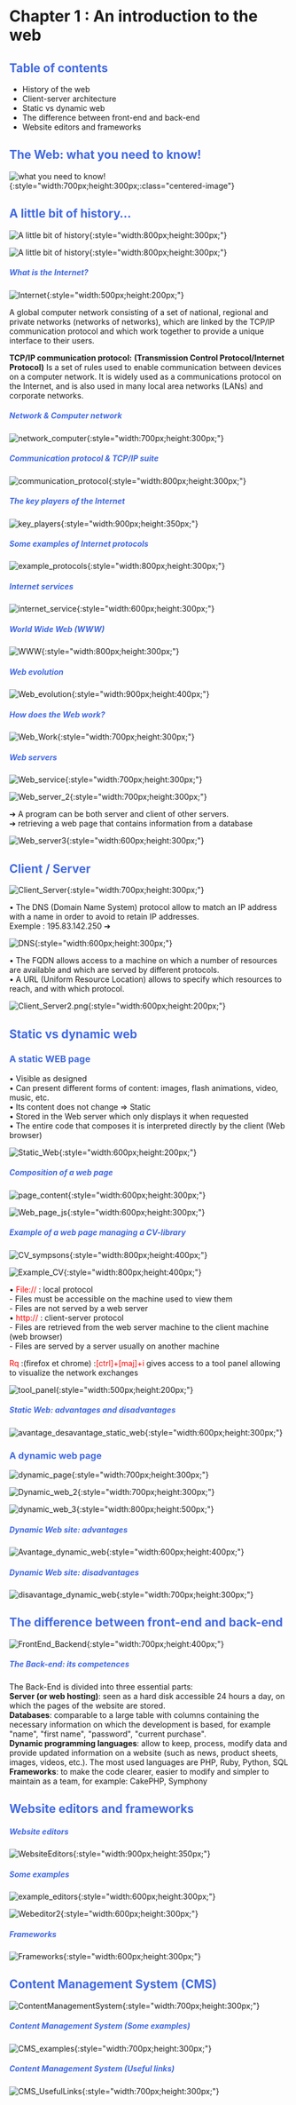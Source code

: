 # Chapter 1 : An introduction to the web


## <div style="color: Royalblue;"> Table of contents </div>

- History of the web
- Client-server architecture
- Static vs dynamic web
- The difference between front-end and back-end 
- Website editors and frameworks

## <div style="color: Royalblue;"> The Web: what you need to know! </div>


![what you need to know!](What_you_need_to_know.png){:style="width:700px;height:300px;:class="centered-image"}

## <div style="color: Royalblue;"> A little bit of history… </div>

![A little bit of history](little_history.png){:style="width:800px;height:300px;"}

![A little bit of history](history2.png){:style="width:800px;height:300px;"}

##### <div style="color: Royalblue;"> What is the Internet? </div>

![Internet](Internet.png){:style="width:500px;height:200px;"}

A global computer network consisting of a set of national, regional and private networks (networks of networks), which are linked by the TCP/IP communication protocol and which work together to provide a unique interface to their users.

**TCP/IP communication protocol:** 
**(Transmission Control Protocol/Internet Protocol)**
Is a set of rules used to enable communication between devices on a computer network. It is widely used as a communications protocol on the Internet, and is also used in many local area networks (LANs) and corporate networks.

##### <div style="color: Royalblue;"> Network & Computer network </div>

![network_computer](network_computer.png){:style="width:700px;height:300px;"}

##### <div style="color: Royalblue;"> Communication protocol & TCP/IP suite </div>
![communication_protocol](communication_protocol.png){:style="width:800px;height:300px;"}

##### <div style="color: Royalblue;"> The key players of the Internet </div>

![key_players](key_players.png){:style="width:900px;height:350px;"}

##### <div style="color: Royalblue;"> Some examples of Internet protocols </div>

![example_protocols](example_protocols.png){:style="width:800px;height:300px;"}

##### <div style="color: Royalblue;"> Internet services </div>

![internet_service](internet_service.png){:style="width:600px;height:300px;"}

##### <div style="color: Royalblue;"> World Wide Web (WWW) </div>

![WWW](WWW.png){:style="width:800px;height:300px;"}

##### <div style="color: Royalblue;"> Web evolution </div>

![Web_evolution](web_evolution.png){:style="width:900px;height:400px;"}

##### <div style="color: Royalblue;"> How does the Web work? </div>

![Web_Work](Web_Work.png){:style="width:700px;height:300px;"}

##### <div style="color: Royalblue;"> Web servers </div>

![Web_service](Web_service.png){:style="width:700px;height:300px;"}

![Web_server_2](web_server_2.png){:style="width:700px;height:300px;"}

➔ A program can be both server and client of other servers.<br>
➔ retrieving a web page that contains information from a database <br>

![Web_server3](web_server3.png){:style="width:600px;height:300px;"}

## <div style="color: Royalblue;"> Client / Server </div>

![Client_Server](Client_Server.png){:style="width:700px;height:300px;"}

• The DNS (Domain Name System) protocol allow to match an IP address with a name in order to avoid to retain IP addresses.<br>
Exemple : 195.83.142.250 ➔

![DNS](DNS.png){:style="width:600px;height:300px;"}

• The FQDN allows access to a machine on which a number of resources
are available and which are served by different protocols.<br>
• A URL (Uniform Resource Location) allows to specify which resources
to reach, and with which protocol.

![Client_Server2.png](Client_Server2.png){:style="width:600px;height:200px;"}

## <div style="color: Royalblue;"> Static vs dynamic web </div>

### <div style="color: Royalblue;"> A static WEB page </div>

• Visible as designed<br>
• Can present different forms of content: images, flash animations, video, music, etc.<br>
• Its content does not change => Static <br>
• Stored in the Web server which only displays it when requested <br>
• The entire code that composes it is interpreted directly by the client (Web
browser) <br>

![Static_Web](Static_Web.png){:style="width:600px;height:200px;"}

##### <div style="color: Royalblue;"> Composition of a web page </div>

![page_content](page_content.png){:style="width:600px;height:300px;"}

![Web_page_js](Web_page_js.png){:style="width:600px;height:300px;"}

##### <div style="color: Royalblue;"> Example of a web page managing a CV-library </div>

![CV_sympsons](CV_sympsons.png){:style="width:800px;height:400px;"}

![Example_CV](Example_CV.png){:style="width:800px;height:400px;"}

• <span style="color:red;"> File:// </span> : local protocol <br>
             - Files must be accessible on the machine used to view them <br>
             - Files are not served by a web server <br>
• <span style="color:red;"> http:// </span>: client-server protocol <br>
             - Files are retrieved from the web server machine to the client
machine (web browser) <br>
             - Files are served by a server usually on another machine <br>

<span style="color:red;"> Rq </span> :(firefox et chrome) :<span style="color:red;">[ctrl]+[maj]+i </span> gives access to a tool panel allowing
to visualize the network exchanges

![tool_panel](tool_panel.png){:style="width:500px;height:200px;"}

##### <div style="color: Royalblue;"> Static Web: advantages and disadvantages</div>

![avantage_desavantage_static_web](avantage_desavantage_static_web.png){:style="width:600px;height:300px;"}

### <div style="color: Royalblue;"> A dynamic web page </div>

![dynamic_page](dynamic_page.png){:style="width:700px;height:300px;"}

![Dynamic_web_2](Dynamic_web_2.png){:style="width:700px;height:300px;"}

![dynamic_web_3](dynamic_web_3.png){:style="width:800px;height:500px;"}

##### <div style="color: Royalblue;"> Dynamic Web site: advantages </div>

![Avantage_dynamic_web](Avantage_dynamic_web.png){:style="width:600px;height:400px;"}

##### <div style="color: Royalblue;"> Dynamic Web site: disadvantages </div>

![disavantage_dynamic_web](disavantage_dynamic_web.png){:style="width:700px;height:300px;"}

## <div style="color: Royalblue;"> The difference between front-end and back-end </div>

![FrontEnd_Backend](FrontEnd_Backend.png){:style="width:700px;height:400px;"}

##### <div style="color: Royalblue;"> The Back-end: its competences </div>

The Back-End is divided into three essential parts: <br>
**Server (or web hosting)**: seen as a hard disk accessible 24 hours a day, on which the pages of the website are stored.<br>
**Databases**: comparable to a large table with columns containing the necessary
information on which the development is based, for example "name", "first name",
"password", "current purchase".<br>
**Dynamic programming languages**: allow to keep, process, modify data and provide updated information on a website (such as news, product sheets, images, videos, etc.).
The most used languages are PHP, Ruby, Python, SQL <br>
**Frameworks**: to make the code clearer, easier to modify and simpler to maintain as a team, for example: CakePHP, Symphony

## <div style="color: Royalblue;"> Website editors and frameworks </div>

##### <div style="color: Royalblue;"> Website editors </div>

![WebsiteEditors](WebsiteEditors.png){:style="width:900px;height:350px;"}

##### <div style="color: Royalblue;"> Some examples </div>

![example_editors](example_editors.png){:style="width:600px;height:300px;"}

![Webeditor2](Webeditor2.png){:style="width:600px;height:300px;"}

##### <div style="color: Royalblue;"> Frameworks </div>

![Frameworks](Frameworks.png){:style="width:600px;height:300px;"}

## <div style="color: Royalblue;"> Content Management System (CMS) </div>

![ContentManagementSystem](ContentManagementSystem.png){:style="width:700px;height:300px;"}

##### <div style="color: Royalblue;"> Content Management System (Some examples) </div>

![CMS_examples](CMS_examples.png){:style="width:700px;height:300px;"}

##### <div style="color: Royalblue;"> Content Management System (Useful links) </div>

![CMS_UsefulLinks](CMS_UsefulLinks.png){:style="width:700px;height:300px;"}
